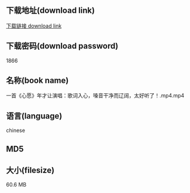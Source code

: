 ## 下载地址(download link)
[下载链接 download link](https://tutu365.netlify.app/?s=%E4%B8%80%E9%A6%96%E3%80%8A%E5%BF%83%E6%84%BF%E3%80%8B%E5%B9%B4%E6%89%8D%E8%AE%A9%E6%BC%94%E5%94%B1%EF%BC%9A%E6%AD%8C%E8%AF%8D%E5%85%A5%E5%BF%83%EF%BC%8C%E5%97%93%E9%9F%B3%E5%B9%B2%E5%87%80%E8%80%8C%E8%BE%BD%E9%98%94%EF%BC%8C%E5%A4%AA%E5%A5%BD%E5%90%AC%E4%BA%86%EF%BC%81.mp4)

## 下载密码(download password)
1866

## 名称(book name)
一首《心愿》年才让演唱：歌词入心，嗓音干净而辽阔，太好听了！.mp4.mp4

## 语言(language)
chinese

## MD5


## 大小(filesize)
60.6 MB
